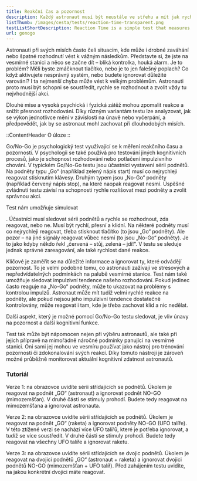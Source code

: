 ```yaml
---
title: Reakční čas a pozornost
description: Každý astronaut musí být neustále ve střehu a mít jak rychlé reakce, tak i reagovat správně
listThumb: /images/cesta/tests/reaction-time-transparent.png
testListShortDescription: Reaction Time is a simple test that measures how quickly you can react to a stimulus.
url: gonogo
---
```


Astronauti při svých misích často čelí situacím, kde může i drobné zaváhání nebo špatné rozhodnutí vést k vážným následkům. Představte si, že jste na vesmírné stanici a něco se začne dít – bliká kontrolka, houká alarm. Je to problém? Měli byste zmáčknout tlačítko, nebo je to jen falešný poplach? Co když aktivujete nesprávný systém, nebo budete ignorovat důležité varování? I ta nejmenší chyba může vést k velkým problémům. Astronauti proto musí být schopni se soustředit, rychle se rozhodnout a zvolit vždy tu nejvhodnější akci.

Dlouhé mise a vysoká psychická i fyzická zátěž mohou zpomalit reakce a snížit přesnost rozhodování. Díky různým variantám testu lze analyzovat, jak se výkon jednotlivce mění v závislosti na únavě nebo vyčerpání, a předpovědět, jak by se astronaut mohl zachovat při dlouhodobých misích.

::ContentHeader
O úloze
::

Go/No-Go je psychologický test využívající se k měření reakčního času a pozornosti. V psychologii se také používá pro testování jiných kognitivních procesů, jako je schopnost rozhodování nebo potlačení impulzivního chování. V typickém Go/No-Go testu jsou účastníci vystaveni sérii podnětů. Na podněty typu „Go“ (například zelený nápis start) musí co nejrychleji reagovat stisknutím klávesy. Druhým typem jsou „No-Go“ podněty (například červený nápis stop), na které naopak reagovat nesmí. Úspěšné zvládnutí testu závisí na schopnosti rychle rozlišovat mezi podněty a zvolit správnou akci. 

Test nám umožňuje simulovat 


. Účastníci musí sledovat sérii podnětů a rychle se rozhodnout, zda reagovat, nebo ne. Musí být rychlí, přesní a klidní. Na některé podněty musí co nejrychleji reagovat, třeba stisknout tlačítko (to jsou „Go“ podněty). Ale pozor – na jiné signály reagovat vůbec nesmí (to jsou „No-Go“ podněty). Je to jako kdyby někdo řekl „červená – stůj, zelená – jdi!“. V testu se sleduje jednak správné zareagování, ale také rychlost dané reakce.

Klíčové je zaměřit se na důležité informace a ignorovat ty, které odvádějí pozornost. To je velmi podobné tomu, co astronauti zažívají ve stresových a nepředvídatelných podmínkách na palubě vesmírné stanice. Test nám také umožňuje sledovat impulzivní tendence našeho rozhodování. Pokud jedinec často reaguje na „No-Go“ podněty, může to ukazovat na problémy s kontrolou impulzů. Astronaut může mít tudíž velmi rychlé reakce na podněty, ale pokud nejsou jeho impulzivní tendence dostatečně kontrolovány, může reagovat i tam, kde je třeba zachovat klid a nic nedělat.

Další aspekt, který je možné pomocí Go/No-Go testu sledovat, je vliv únavy na pozornost a další kognitivní funkce. 

Test tak může být nápomocen nejen při výběru astronautů, ale také při jejich přípravě na mimořádně náročné podmínky panující na vesmírné stanici. Oni sami jej mohou ve vesmíru používat jako nástroj pro trénování pozornosti či zdokonalování svých reakcí. Díky tomuto nástroji je zároveň možné průběžně monitorovat aktuální kognitivní zdatnost astronautů.

### Tutoriál

Verze 1: na obrazovce uvidíte sérii střídajících se podnětů. Úkolem je reagovat na podnět „GO“ (astronaut) a ignorovat podnět NO-GO (mimozemšťan). V druhé části se stimuly prohodí. Budete tedy reagovat na mimozemšťana a ignorovat astronauta.

Verze 2: na obrazovce uvidíte sérii střídajících se podnětů. Úkolem je reagovat na podnět „GO“ (raketa) a ignorovat podněty NO-GO (UFO talíře). V této ztížené verzi se nachází více UFO talířů, které je potřeba ignorovat, a tudíž se více soustředit. V druhé části se stimuly prohodí. Budete tedy reagovat na všechny UFO talíře a ignorovat raketu.

Verze 3: na obrazovce uvidíte sérii střídajících se dvojic podnětů. Úkolem je reagovat na dvojici podnětů „GO“ (astronaut + raketa) a ignorovat dvojici podnětů NO-GO (mimozemšťan + UFO talíř). Před zahájením testu uvidíte, na jakou konkrétní dvojici máte reagovat.

